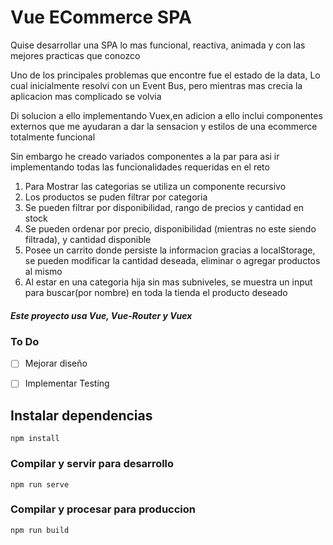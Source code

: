 # Vue ECommerce SPA

Quise desarrollar una SPA lo mas funcional, reactiva, animada y con las mejores practicas que conozco

Uno de los principales problemas que encontre fue el estado de la data, Lo cual inicialmente resolvi con un Event Bus, pero mientras mas crecia la aplicacion mas complicado se volvia  

Di solucion a ello implementando Vuex,en adicion a ello inclui componentes externos que me ayudaran a dar la sensacion y estilos de una ecommerce totalmente funcional

Sin embargo he creado variados componentes a la par para asi ir implementando todas las funcionalidades requeridas en el reto 

1. Para Mostrar las categorias se utiliza un componente recursivo 
2. Los productos se puden filtrar por categoria
3. Se pueden filtrar por disponibilidad, rango de precios y cantidad en stock
4. Se pueden ordenar por precio, disponibilidad (mientras no este siendo filtrada), y cantidad disponible 
5. Posee un carrito donde persiste la informacion gracias a localStorage, se pueden modificar la cantidad deseada, eliminar o agregar productos al mismo
6. Al estar en una categoria hija sin mas subniveles, se muestra un input para buscar(por nombre) en toda la tienda el producto deseado

#####  Este proyecto usa Vue, Vue-Router y Vuex 

### To Do

- [ ] Mejorar diseño
- [ ] Implementar Testing


## Instalar dependencias
```
npm install
```

### Compilar y servir para desarrollo
```
npm run serve
```

### Compilar y procesar para produccion
```
npm run build
```


